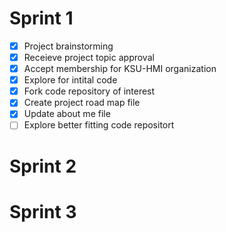 # Sprint 1
- [x] Project brainstorming
- [x] Receieve project topic approval
- [x] Accept membership for KSU-HMI organization
- [x] Explore for intital code
- [x] Fork code repository of interest
- [x] Create project road map file
- [x] Update about me file
- [ ] Explore better fitting code repositort

# Sprint 2


# Sprint 3
